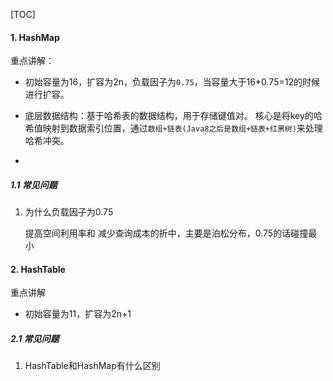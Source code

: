 [TOC]



#### 1. HashMap
重点讲解：

- 初始容量为16，扩容为2n，负载因子为`0.75`，当容量大于16*0.75=12的时候进行扩容。

- 底层数据结构：基于哈希表的数据结构，用于存储键值对。 核心是将key的哈希值映射到数据索引位置，通过`数组+链表(Java8之后是数组+链表+红黑树)`来处理哈希冲突。
- 

##### 1.1 常见问题

1. 为什么负载因子为0.75

   提高空间利用率和 减少查询成本的折中，主要是泊松分布，0.75的话碰撞最小

   

#### 2. HashTable

重点讲解

- 初始容量为11，扩容为2n+1

##### 2.1 常见问题

1. HashTable和HashMap有什么区别

   

